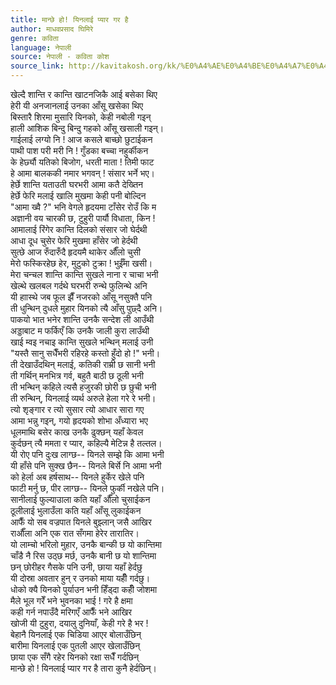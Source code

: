 ```yaml
---
title: मान्छे हो! यिनलाई प्यार गर है
author: माधवप्रसाद घिमिरे
genre: कविता
language: नेपाली
source: नेपाली - कविता कोश
source_link: http://kavitakosh.org/kk/%E0%A4%AE%E0%A4%BE%E0%A4%A7%E0%A4%B5%E0%A4%AA%E0%A5%8D%E0%A4%B0%E0%A4%B8%E0%A4%BE%E0%A4%A6_%E0%A4%98%E0%A4%BF%E0%A4%AE%E0%A4%BF%E0%A4%B0%E0%A5%87
---
```


खेल्दै शान्ति र कान्ति खाटनजिकै आई बसेका थिए  
हेरी यी अनजानलाई उनका आँसू खसेका थिए  
बिस्तारै शिरमा मुसारि यिनको, केही नबोली गइन्  
हाली आशिक बिन्दु बिन्दु गहको आँसू खसाली गइन्।  
गाईलाई लग्यो नि ! आज कसले बाच्छो छुटाईकन  
पाथी पाश परी मरी नि ! गुँडका बच्चा नहुर्कीकन  
के हेर्छ्यौ यतिको बिजोग, धरती माता ! तिमी फाट  
हे आमा बालककी नमार भगवन् ! संसार भर्ने भए।  
हेर्छे शान्ति यताउती घरभरी आमा कतै देख्तिन  
हेर्छे फेरि मलाई खालि मुखमा केही पनी बोल्दिन  
"आमा ख्वै ?" भनि वेगले हृदयमा टाँसेर रोउँ कि म  
अज्ञानी वय चारकी छ, टुहुरी पार्यौ विधाता, किन !  
आमालाई रिंगेर कान्ति दिलको संसार जो घेर्दथी  
आधा दूध चुसेर फेरि मुखमा हाँसेर जो हेर्दथी  
सुत्छे आज रुँदारुँदै हृदयमै थाकेर औँलो चुसी  
मेरो फस्किरहेछ हेर, मुटुको टुक्रा ! भुईँमा खसी।  
मेरा चन्चल शान्ति कान्ति सुखले नाना र चाचा भनी  
खेल्थे खलबल गर्दथे घरभरी रुन्थे फुलिन्थे अनि  
यी हाास्थे जब फूल झैँ नजरको आँसू नसुक्तै पनि  
ती धुन्थिन् दुधले मुहार यिनको त्यै आँसु पुछ्दै अनि।  
पाकयो भात भनेर शान्ति उनकै सन्देश ली आउँथी  
अड्डाबाट म फर्किएँ कि उनकै जाली कुरा लाउँथी  
खाई म्वइ नचाइ कान्ति सुखले भन्थिन् मलाई उनी  
"यस्तै सानु सधैँभरी रहिरहे कस्तो हुँदो हो !" भनी।  
ती देखाउँदथिन् मलाई, कतिकी राम्री छ सानी भनी  
ती गर्थिन् मनभित्र गर्व, बहुतै बाठी छ ठूली भनी  
ती भन्थिन् कहिले त्यसै हजुरकी छोरी छ छुची भनी  
ती रुन्थिन्, यिनलाई व्यर्थ अरुले हेला गरे रे भनी।  
त्यो शृङ्गार र त्यो सुसार त्यो आधार सारा गए  
आमा भन्नु गइन्, गयो हृदयको शोभा अँध्यारा भए  
धूलमाथि बसेर काख उनकै ढुक्छन् यहाँ केवल  
कुर्दछन् त्यै ममता र प्यार, कहिल्यै मेटिन्न है तल्तल।  
यी रोए पनि दुःख लाग्छ-- यिनले सम्झे कि आमा भनी  
यी हाँसे पनि सुक्ख छैन-- यिनले बिर्से नि आमा भनी  
को हेर्ला अब हर्षसाथ-- यिनले हुर्केर खेले पनि  
फाटी मर्नु छ, पीर लाग्छ-- यिनले फुर्की नखेले पनि।  
सानीलाई फुल्याउाला कति यहाँ औँलो चुसाईकन  
ठूलीलाई भुलाउँला कति यहाँ आँसू लुकाईकन  
आफैँ यो सब वज्रपात यिनले बुझ्लान् जसै आखिर  
राऔँला अनि एक रात सँगमा हेरेर तारातिर।  
यो लाम्चो भरिलो मुहार, उनकै बान्की छ यो कान्तिमा  
चाँडै नै रिस उठ्छ मर्छ, उनकै बानी छ यो शान्तिमा  
छन् छोरीहर गैसके पनि उनी, छाया यहाँ हेर्दछु  
यी दोस्रा अवतार हुन् र उनको माया यहीँ गर्दछु।  
धोको क्यै यिनको पुर्याउन भनी हिँड्दा कहीँ जोशमा  
मैले भूल गरेँ भने भुवनका भाई ! गरे है क्षमा  
कही गर्न नपाउँदै मरिगएँ आफैँ भने आखिर  
खोजी यी टुहुरा, दयालु दुनियाँ, केही गरे है भर !  
बेहानै यिनलाई एक चिडिया आएर बोलाउँछिन्  
बारीमा यिनलाई एक पुतली आएर खेलाउँछिन्  
छाया एक सँगै रहेर यिनको रक्षा सधैँ गर्दछिन्  
मान्छे हो ! यिनलाई प्यार गर है तारा कुनै हेर्दछिन्।
